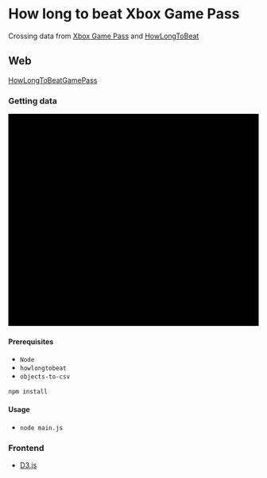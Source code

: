 # How long to beat Xbox Game Pass
Crossing data from [Xbox Game Pass](https://www.xbox.com/es-ES/xbox-game-pass/games) and [HowLongToBeat](https://www.howlongtobeat.com)

## Web
[HowLongToBeatGamePass](https://xatpy.github.io/HowLongToBeatGamePass/)

### Getting data
![demo](https://raw.githubusercontent.com/Xatpy/HowLongToBeatGamePass/master/assets/gettingData.gif)

#### Prerequisites
- `Node`
- `howlongtobeat`
- `objects-to-csv`
```
npm install
```

#### Usage
- `node main.js`

### Frontend
- [D3.js](https://d3js.org/)
